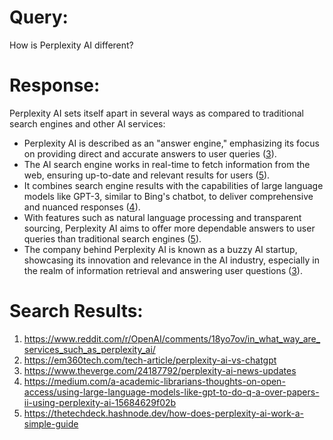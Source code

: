 # Query:
How is Perplexity AI different?

# Response:
Perplexity AI sets itself apart in several ways as compared to traditional search engines and other AI services:

- Perplexity AI is described as an "answer engine," emphasizing its focus on providing direct and accurate answers to user queries ([3](https://www.theverge.com/24187792/perplexity-ai-news-updates)).
- The AI search engine works in real-time to fetch information from the web, ensuring up-to-date and relevant results for users ([5](https://thetechdeck.hashnode.dev/how-does-perplexity-ai-work-a-simple-guide)).
- It combines search engine results with the capabilities of large language models like GPT-3, similar to Bing's chatbot, to deliver comprehensive and nuanced responses ([4](https://medium.com/a-academic-librarians-thoughts-on-open-access/using-large-language-models-like-gpt-to-do-q-a-over-papers-ii-using-perplexity-ai-15684629f02b)).
- With features such as natural language processing and transparent sourcing, Perplexity AI aims to offer more dependable answers to user queries than traditional search engines ([5](https://thetechdeck.hashnode.dev/how-does-perplexity-ai-work-a-simple-guide)).
- The company behind Perplexity AI is known as a buzzy AI startup, showcasing its innovation and relevance in the AI industry, especially in the realm of information retrieval and answering user questions ([3](https://www.theverge.com/24187792/perplexity-ai-news-updates)).

# Search Results:
1. https://www.reddit.com/r/OpenAI/comments/18yo7ov/in_what_way_are_services_such_as_perplexity_ai/
2. https://em360tech.com/tech-article/perplexity-ai-vs-chatgpt
3. https://www.theverge.com/24187792/perplexity-ai-news-updates
4. https://medium.com/a-academic-librarians-thoughts-on-open-access/using-large-language-models-like-gpt-to-do-q-a-over-papers-ii-using-perplexity-ai-15684629f02b
5. https://thetechdeck.hashnode.dev/how-does-perplexity-ai-work-a-simple-guide